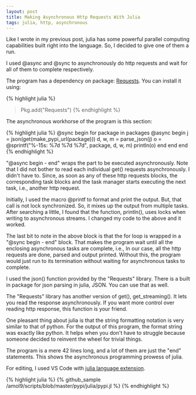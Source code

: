 ```yaml
---
layout: post
title: Making Asynchronous Http Requests With Julia
tags: julia, http, asynchronous
---
```


Like I wrote in my previous post, julia has some powerful parallel computing capabilities built right into the language. So, I decided to give one of them a run.

I used @async and @sync to asynchronously do http requests and wait for all of them to complete respectively.

The program has a dependency on package: [Requests](https://github.com/JuliaWeb/Requests.jl). You can install it using:

{% highlight julia %}
> Pkg.add("Requests")
{% endhighlight %}

The asynchronous workhorse of the program is this section:

{% highlight julia %}
@sync begin
	for package in packages
		@async begin
			j = json(get(make_pypi_url(package)))
			d, w, m = parse_json(j)
			o = @sprintf("%-15s: %7d %7d %7d", package, d, w, m)
			println(o)
		end
	end
end
{% endhighlight %}

"@async begin - end" wraps the part to be executed asynchronously. Note that I did not bother to read each individual get() requests asynchronously. I didn't have to. Since, as soon as any of these http requests blocks, the corresponding task blocks and the task manager starts executing the next task, i.e., another http request.

Initially, I used the macro @printf to format and print the output. But, that call is not lock synchronized. So, it mixes up the output from multiple tasks. After searching a little, I found that the function, println(), uses locks when writing to asynchronous streams. I changed my code to the above and it worked.

The last bit to note in the above block is that the for loop is wrapped in a "@sync begin - end" block. That makes the program wait until all the enclosing asynchronous tasks are complete, i.e., In our case, all the http requests are done, parsed and output printed. Without this, the program would just run to its termination without waiting for asynchronous tasks to complete.

I used the json() function provided by the "Requests" library. There is a built in package for json parsing in julia, JSON. You can use that as well.

The "Requests" library has another version of get(), get_streaming(). It lets you read the response asynchronously. If you want more control over reading http response, this function is your friend.

One pleasant thing about julia is that the string formatting notation is very similar to that of python. For the output of this program, the format string was exactly like python. It helps when you don't have to struggle because someone decided to reinvent the wheel for trivial things.

The program is a mere 42 lines long, and a lot of them are just the "end" statements. This shows the asynchronous programming prowess of julia.

For editing, I used VS Code with [julia language extension](https://github.com/JuliaEditorSupport/julia-vscode).

{% highlight julia %}
{% github_sample /amol9/scripts/blob/master/pypi/julia/pypi.jl %}
{% endhighlight %}
